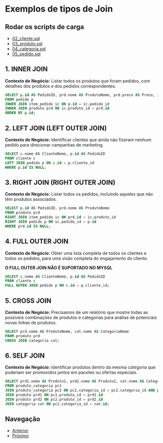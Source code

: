# Exemplos de tipos de Join

## Rodar os scripts de carga
- [02_cliente.sql](setup-scripts%2F02_cliente.sql)
- [03_produto.sql](setup-scripts%2F03_produto.sql)
- [04_categoria.sql](setup-scripts%2F04_categoria.sql)
- [05_pedido.sql](setup-scripts%2F05_pedido.sql)

## 1. INNER JOIN
**Contexto de Negócio:** Listar todos os produtos que foram pedidos, com detalhes dos produtos e dos pedidos correspondentes.

```sql
SELECT p.id AS PedidoID, prd.nome AS ProdutoNome, prd.preco AS Preco, ic.quantidade AS Quantidade
FROM pedido p
INNER JOIN item_pedido ic ON p.id = ic.pedido_id
INNER JOIN produto prd ON ic.produto_id = prd.id
ORDER BY p.id;
```

## 2. LEFT JOIN (LEFT OUTER JOIN)
**Contexto de Negócio:** Identificar clientes que ainda não fizeram nenhum pedido para direcionar campanhas de marketing.

```sql
SELECT c.nome AS ClienteNome, p.id AS PedidoID
FROM cliente c
LEFT JOIN pedido p ON c.id = p.cliente_id
WHERE p.id IS NULL;
```

## 3. RIGHT JOIN (RIGHT OUTER JOIN)
**Contexto de Negócio:** Listar todos os pedidos, incluindo aqueles que não têm produtos associados.

```sql
SELECT p.id AS PedidoID, prd.nome AS ProdutoNome
FROM produto prd
RIGHT JOIN item_pedido ic ON prd.id = ic.produto_id
RIGHT JOIN pedido p ON ic.pedido_id = p.id
WHERE prd.id IS NULL;
```

## 4. FULL OUTER JOIN
**Contexto de Negócio:** Obter uma lista completa de todos os clientes e todos os pedidos, para uma visão completa do engajamento do cliente.

**O FULL OUTER JOIN NÃO É SUPORTADO NO MYSQL**
```sql
SELECT c.nome AS ClienteNome, p.id AS PedidoID
FROM cliente c
FULL OUTER JOIN pedido p ON c.id = p.cliente_id;
```

## 5. CROSS JOIN
**Contexto de Negócio:** Precisamos de um relatório que mostre todas as possíveis combinações de produtos e categorias para análise de potenciais novas linhas de produtos.

```sql
SELECT prd.nome AS ProdutoNome, cat.nome AS CategoriaNome
FROM produto prd
CROSS JOIN categoria cat;
```

## 6. SELF JOIN
**Contexto de Negócio:** Identificar produtos dentro da mesma categoria que poderiam ser promovidos juntos em pacotes ou ofertas especiais.

```sql
SELECT prd1.nome AS Produto1, prd2.nome AS Produto2, cat.nome AS CategoriaNome
FROM produto_categoria pc1
JOIN produto_categoria pc2 ON pc1.categoria_id = pc2.categoria_id AND pc1.produto_id != pc2.produto_id
JOIN produto prd1 ON pc1.produto_id = prd1.id
JOIN produto prd2 ON pc2.produto_id = prd2.id
JOIN categoria cat ON pc1.categoria_id = cat.id;
```


## Navegação
- [Anterior](07-select-tipos-de-joins.md)
- [Próximo](09-exemplo-subselect.md)

